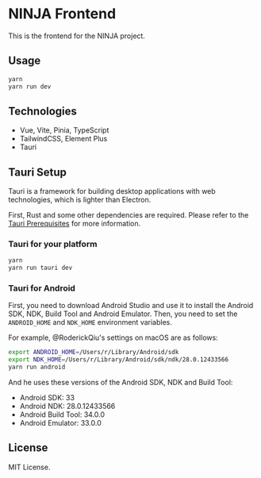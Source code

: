 # NINJA Frontend

This is the frontend for the NINJA project.

## Usage

```bash
yarn
yarn run dev
```

## Technologies

- Vue, Vite, Pinia, TypeScript
- TailwindCSS, Element Plus
- Tauri

## Tauri Setup

Tauri is a framework for building desktop applications with web technologies, which is lighter than Electron.

First, Rust and some other dependencies are required. Please refer to
the [Tauri Prerequisites](https://v1.tauri.app/v1/guides/getting-started/prerequisites/) for more information.

### Tauri for your platform

```bash
yarn
yarn run tauri dev
```

### Tauri for Android

First, you need to download Android Studio and use it to install the Android SDK, NDK, Build Tool and Android Emulator.
Then, you need to set the `ANDROID_HOME` and `NDK_HOME` environment variables.

For example, @RoderickQiu's settings on macOS are as follows:

```bash
export ANDROID_HOME=/Users/r/Library/Android/sdk
export NDK_HOME=/Users/r/Library/Android/sdk/ndk/28.0.12433566
yarn run android
```

And he uses these versions of the Android SDK, NDK and Build Tool:

- Android SDK: 33
- Android NDK: 28.0.12433566
- Android Build Tool: 34.0.0
- Android Emulator: 33.0.0

## License

MIT License.